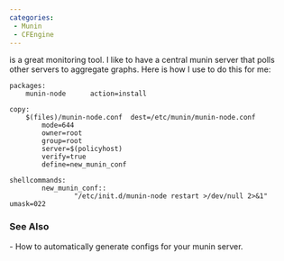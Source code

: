 ```yaml
---
categories:
 - Munin
 - CFEngine
---
```

<Munin> is a great monitoring tool. I like to have a central munin
server that polls other servers to aggregate graphs. Here is how I use
<CFEngine> to do this for me:

    packages:
        munin-node      action=install

    copy:   
        $(files)/munin-node.conf  dest=/etc/munin/munin-node.conf
            mode=644
            owner=root
            group=root
            server=$(policyhost)
            verify=true
            define=new_munin_conf

    shellcommands:
            new_munin_conf::
                    "/etc/init.d/munin-node restart >/dev/null 2>&1" umask=022

### See Also

<CFEngine2Munin> - How to automatically generate configs for your munin
server.

